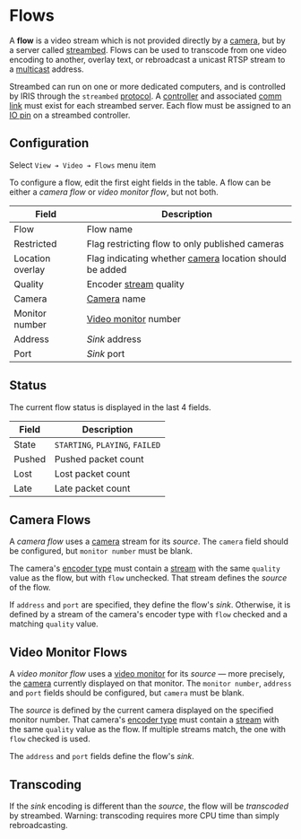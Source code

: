 # Flows

A **flow** is a video stream which is not provided directly by a [camera], but
by a server called [streambed].  Flows can be used to transcode from one video
encoding to another, overlay text, or rebroadcast a unicast RTSP stream to a
[multicast] address.

Streambed can run on one or more dedicated computers, and is controlled by IRIS
through the `streambed` [protocol].  A [controller] and associated [comm link]
must exist for each streambed server.  Each flow must be assigned to an [IO pin]
on a streambed controller.

## Configuration

Select `View ➔ Video ➔ Flows` menu item

To configure a flow, edit the first eight fields in the table.  A flow can be
either a _camera flow_ or _video monitor flow_, but not both.

Field            | Description
-----------------|----------------------------------------------------------
Flow             | Flow name
Restricted       | Flag restricting flow to only published cameras
Location overlay | Flag indicating whether [camera] location should be added
Quality          | Encoder [stream] quality
Camera           | [Camera] name
Monitor number   | [Video monitor] number
Address          | _Sink_ address
Port             | _Sink_ port

## Status

The current flow status is displayed in the last 4 fields.

Field  | Description
-------|--------------------------------
State  | `STARTING`, `PLAYING`, `FAILED`
Pushed | Pushed packet count
Lost   | Lost packet count
Late   | Late packet count

## Camera Flows

A _camera flow_ uses a [camera] stream for its _source_.  The `camera` field
should be configured, but `monitor number` must be blank.

The camera's [encoder type] must contain a [stream] with the same `quality`
value as the flow, but with `flow` unchecked.  That stream defines the _source_
of the flow.

If `address` and `port` are specified, they define the flow's _sink_.
Otherwise, it is defined by a stream of the camera's encoder type with `flow`
checked and a matching `quality` value.

## Video Monitor Flows

A _video monitor flow_ uses a [video monitor] for its _source_ — more precisely,
the [camera] currently displayed on that monitor.  The `monitor number`,
`address` and `port` fields should be configured, but `camera` must be blank.

The _source_ is defined by the current camera displayed on the specified monitor
number.  That camera's [encoder type] must contain a [stream] with the same
`quality` value as the flow.  If multiple streams match, the one with `flow`
checked is used.

The `address` and `port` fields define the flow's _sink_.

## Transcoding

If the _sink_ encoding is different than the _source_, the flow will be
_transcoded_ by streambed.  Warning: transcoding requires more CPU time than
simply rebroadcasting.


[camera]: cameras.html
[comm link]: comm_links.html
[controller]: controllers.html
[encoder type]: cameras.html#encoder-types
[IO pin]: controllers.html#io-pins
[multicast]: https://en.wikipedia.org/wiki/Multicast_address
[protocol]: comm_links.html#protocols
[stream]: cameras.html#streams
[streambed]: https://github.com/mnit-rtmc/streambed
[video monitor]: video.html
